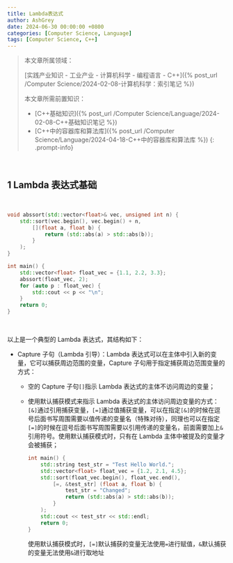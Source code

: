 ```yaml
---
title: Lambda表达式
author: AshGrey
date: 2024-06-30 00:00:00 +0800
categories: [Computer Science, Language]
tags: [Computer Science, C++]
---
```


> 本文章所属领域：
>
> [实践产业知识 - 工业产业 - 计算机科学 - 编程语言 - C++]({% post_url /Computer Science/2024-02-08-计算机科学：索引笔记 %})
>
> 本文章所需前置知识：
>
> - [C++基础知识]({% post_url /Computer Science/Language/2024-02-08-C++基础知识笔记 %})
> - [C++中的容器库和算法库]({% post_url /Computer Science/Language/2024-04-18-C++中的容器库和算法库 %})
{: .prompt-info}

<br>

## 1 Lambda 表达式基础

<br>

``` cpp
void abssort(std::vector<float>& vec, unsigned int n) {
    std::sort(vec.begin(), vec.begin() + n,
        [](float a, float b) {
            return (std::abs(a) > std::abs(b));
        }
    );
}

int main() {
    std::vector<float> float_vec = {1.1, 2.2, 3.3};
    abssort(float_vec, 2);
    for (auto p : float_vec) {
        std::cout << p << "\n";
    }
    return 0;
}
```

<br>

以上是一个典型的 Lambda 表达式，其结构如下：
- Capture 子句（Lambda 引导）：Lambda 表达式可以在主体中引入新的变量，它可以捕获周边范围的变量，Capture 子句用于指定捕获周边范围变量的方式：
  - 空的 Capture 子句`[]`指示 Lambda 表达式的主体不访问周边的变量；
  - 使用默认捕获模式来指示 Lambda 表达式的主体访问周边变量的方式：`[&]`通过引用捕获变量，`[=]`通过值捕获变量，可以在指定`[&]`的时候在逗号后面书写周围需要以值传递的变量名（特殊对待），同理也可以在指定`[=]`的时候在逗号后面书写周围需要以引用传递的变量名，前面需要加上`&`引用符号。使用默认捕获模式时，只有在 Lambda 主体中被提及的变量才会被捕获；

    ``` cpp
    int main() {
        std::string test_str = "Test Hello World.";
        std::vector<float> float_vec = {1.2, 2.1, 4.5};
        std::sort(float_vec.begin(), float_vec.end(),
            [=, &test_str] (float a, float b) {
                test_str = "Changed";
                return (std::abs(a) > std::abs(b));
            }
        );
        std::cout << test_str << std::endl;
        return 0;
    }
    ```

    使用默认捕获模式时，`[=]`默认捕获的变量无法使用`=`进行赋值，`&`默认捕获的变量无法使用`&`进行取地址